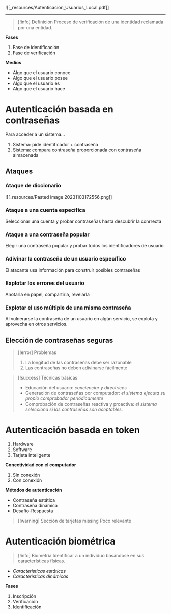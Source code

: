 ![[_resources/Autenticacion_Usuarios_Local.pdf]]

---

> [!info] Definición
> Proceso de verificación de una identidad reclamada por una entidad.

**Fases**
1. Fase de identificación
2. Fase de verificación

**Medios**
- Algo que el usuario conoce
- Algo que el usuario posee
- Algo que el usuario es
- Algo que el usuario hace

# Autenticación basada en contraseñas
Para acceder a un sistema...
1. Sistema: pide identificador + contraseña
2. Sistema: compara contraseña proporcionada con contraseña almacenada

## Ataques
### Ataque de diccionario
![[_resources/Pasted image 20231103172556.png]]

### Ataque a una cuenta específica
Seleccionar una cuenta y probar contraseñas hasta descubrir la conrrecta

### Ataque a una contraseña popular
Elegir una contraseña popular y probar todos los identificadores de usuario

### Adivinar la contraseña de un usuario específico
El atacante usa información para construir posibles contraseñas

### Explotar los errores del usuario
Anotarla en papel, compartirla, revelarla

### Explotar el uso múltiple de una misma contraseña
Al vulnerarse la contraseña de un usuario en algún servicio, se explota y aprovecha en otros servicios.


## Elección de contraseñas seguras
> [!error] Problemas
> 1. La longitud de las contraseñas debe ser razonable
> 2. Las contraseñas no deben adivinarse fácilmente

> [!success] Técnicas básicas
> - Educación del usuario: *concienciar y directrices*
> - Generación de contraseñas por computador: *el sistema ejecuta su propio comprobador periódicamente*
> - Comprobación de contraseñas reactiva y proactiva: *el sistema selecciona si las contraseñas son aceptables.*


# Autenticación basada en token
1. Hardware
2. Software
3. Tarjeta inteligente

**Conectividad con el computador**
1. Sin conexión
2. Con conexión

**Métodos de autenticación**
- Contraseña estática
- Contraseña dinámica
- Desafío-Respuesta

> [!warning] Sección de tarjetas missing
> Poco relevante


# Autenticación biométrica
> [!info] Biometría
> Identificar a un individuo basándose en sus características físicas.

- *Características estáticas*
- *Características dinámicas*

**Fases**
1. Inscripción
2. Verificación
3. Identificación